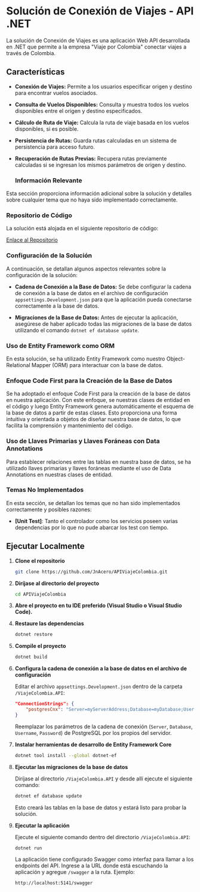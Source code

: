 # Solución de Conexión de Viajes - API .NET

La solución de Conexión de Viajes es una aplicación Web API desarrollada en .NET que permite a la empresa "Viaje por Colombia" conectar viajes a través de Colombia.

## Características

- **Conexión de Viajes:** Permite a los usuarios especificar origen y destino para encontrar vuelos asociados.
  
- **Consulta de Vuelos Disponibles:** Consulta y muestra todos los vuelos disponibles entre el origen y destino especificados.
  
- **Cálculo de Ruta de Viaje:** Calcula la ruta de viaje basada en los vuelos disponibles, si es posible.
  
- **Persistencia de Rutas:** Guarda rutas calculadas en un sistema de persistencia para acceso futuro.
  
- **Recuperación de Rutas Previas:** Recupera rutas previamente calculadas si se ingresan los mismos parámetros de origen y destino.

  ### Información Relevante

Esta sección proporciona información adicional sobre la solución y detalles sobre cualquier tema que no haya sido implementado correctamente.

### Repositorio de Código

La solución está alojada en el siguiente repositorio de código:

[Enlace al Repositorio](https://github.com/JnAcero/APIViajeColombia)

### Configuración de la Solución

A continuación, se detallan algunos aspectos relevantes sobre la configuración de la solución:

- **Cadena de Conexión a la Base de Datos:** Se debe configurar la cadena de conexión a la base de datos en el archivo de configuración `appsettings.Development.json` para que la aplicación pueda conectarse correctamente a la base de datos.

- **Migraciones de la Base de Datos:** Antes de ejecutar la aplicación, asegúrese de haber aplicado todas las migraciones de la base de datos utilizando el comando `dotnet ef database update`.

### Uso de Entity Framework como ORM

En esta solución, se ha utilizado Entity Framework como nuestro Object-Relational Mapper (ORM) para interactuar con la base de datos.

### Enfoque Code First para la Creación de la Base de Datos
Se ha adoptado el enfoque Code First para la creación de la base de datos en nuestra aplicación. Con este enfoque, se nuestras clases de entidad en el código y luego Entity Framework genera automáticamente el esquema de la base de datos a partir de estas clases. Esto proporciona una forma intuitiva y orientada a objetos de diseñar nuestra base de datos, lo que facilita la comprensión y mantenimiento del código.

### Uso de Llaves Primarias y Llaves Foráneas con Data Annotations
Para establecer relaciones entre las tablas en nuestra base de datos, se ha utilizado llaves primarias y llaves foráneas mediante el uso de Data Annotations en nuestras clases de entidad.

### Temas No Implementados

En esta sección, se detallan los temas que no han sido implementados correctamente y posibles razones:

- **[Unit Test]**: Tanto el controlador como los servicios poseen varias dependencias por lo que no pude abarcar los test con tiempo.

## Ejecutar Localmente

1. **Clone el repositorio**

    ```bash
    git clone https://github.com/JnAcero/APIViajeColombia.git
    ```

2. **Diríjase al directorio del proyecto**

    ```bash
    cd APIViajeColombia
    ```

3. **Abre el proyecto en tu IDE preferido (Visual Studio o Visual Studio Code).**

4. **Restaure las dependencias**

    ```bash
    dotnet restore
    ```

5. **Compile el proyecto**

    ```bash
    dotnet build
    ```

6. **Configura la cadena de conexión a la base de datos en el archivo de configuración**

    Editar el archivo `appsettings.Development.json` dentro de la carpeta `/ViajeColombia.API`:

    ```json
    "ConnectionStrings": {
        "postgresCnx": "Server=myServerAddress;Database=myDatabase;Username=myUsername;Password=myPassword;"
    }
    ```

    Reemplazar los parámetros de la cadena de conexión (`Server`, `Database`, `Username`, `Password`) de PostgreSQL por los propios del servidor.

7. **Instalar herramientas de desarrollo de Entity Framework Core**

    ```bash
    dotnet tool install --global dotnet-ef
    ```

8. **Ejecutar las migraciones de la base de datos**

    Diríjase al directorio `/ViajeColombia.API` y desde allí ejecute el siguiente comando:

    ```bash
    dotnet ef database update
    ```

    Esto creará las tablas en la base de datos y estará listo para probar la solución.

9. **Ejecutar la aplicación**

    Ejecute el siguiente comando dentro del directorio `/ViajeColombia.API`:

    ```bash
    dotnet run
    ```

    La aplicación tiene configurado Swagger como interfaz para llamar a los endpoints del API. Ingrese a la URL donde está escuchando la aplicación y agregue `/swagger` a la ruta. Ejemplo:

    ```bash
    http://localhost:5141/swagger
    ```
